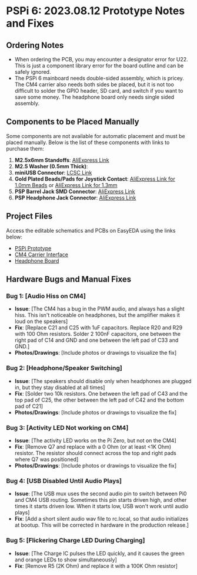 # PSPi 6: 2023.08.12 Prototype Notes and Fixes

## Ordering Notes
- When ordering the PCB, you may encounter a designator error for U22. This is just a component library error for the board outline and can be safely ignored.
- The PSPi 6 mainboard needs double-sided assembly, which is pricey. The CM4 carrier also needs both sides be placed, but it is not too difficult to solder the GPIO header, SD card, and switch if you want to save some money. The headphone board only needs single sided assembly.

## Components to be Placed Manually

Some components are not available for automatic placement and must be placed manually. Below is the list of these components with links to purchase them:

1. **M2.5x6mm Standoffs**: [AliExpress Link](https://s.click.aliexpress.com/e/_DBPcEQb)
2. **M2.5 Washer (0.5mm Thick)**:
2. **miniUSB Connector**: [LCSC Link](https://www.lcsc.com/product-detail/_Jing-Extension-of-the-Electronic-Co-_C13453.html)
3. **Gold Plated Beads/Pads for Joystick Contact**: [AliExpress Link for 1.0mm Beads](https://s.click.aliexpress.com/e/_DDhnfcj) or [AliExpress Link for 1.3mm](https://s.click.aliexpress.com/e/_DEbcF3V)
4. **PSP Barrel Jack SMD Connector**: [AliExpress Link](https://s.click.aliexpress.com/e/_DErpHYb)
5. **PSP Headphone Jack Connector**: [AliExpress Link](https://s.click.aliexpress.com/e/_DDpWHFz)

## Project Files
Access the editable schematics and PCBs on EasyEDA using the links below:
- [PSPi Prototype](https://oshwlab.com/adamseamster/pspi-zero-version-5_copy_copy)
- [CM4 Carrier Interface](https://oshwlab.com/adamseamster/pspi-version-6-cm4-interface)
- [Headphone Board](https://oshwlab.com/adamseamster/pspi-6-headphone-board)

## Hardware Bugs and Manual Fixes

### Bug 1: [Audio Hiss on CM4]
- **Issue**: [The CM4 has a bug in the PWM audio, and always has a slight hiss. This isn't noticeable on headphones, but the amplifier makes it loud on the speakers]
- **Fix**: [Replace C21 and C25 with 1uF capacitors. Replace R20 and R29 with 100 Ohm resistors. Solder 2 100nF capacitors, one between the right pad of C14 and GND and one between the left pad of C33 and GND.]
- **Photos/Drawings**: [Include photos or drawings to visualize the fix]

### Bug 2: [Headphone/Speaker Switching]
- **Issue**: [The speakers should disable only when headphones are plugged in, but they stay disabled at all times]
- **Fix**: [Solder two 10k resistors. One between the left pad of C43 and the top pad of C25, the other between the left pad of C42 and the bottom pad of C21]
- **Photos/Drawings**: [Include photos or drawings to visualize the fix]

### Bug 3: [Activity LED Not working on CM4]
- **Issue**: [The activity LED works on the Pi Zero, but not on the CM4]
- **Fix**: [Remove Q7 and replace with a 0 Ohm (or at least <1K Ohm) resistor. The resistor should connect across the top and right pads where Q7 was positioned]
- **Photos/Drawings**: [Include photos or drawings to visualize the fix]

### Bug 4: [USB Disabled Until Audio Plays]
- **Issue**: [The USB mux uses the second audio pin to switch between Pi0 and CM4 USB routing. Sometimes this pin starts driven high, and other times it starts driven low. When it starts low, USB won't work until audio plays]
- **Fix**: [Add a short silent audio wav file to rc.local, so that audio initializes at bootup. This will be corrected in hardware in the production release.]

### Bug 5: [Flickering Charge LED During Charging]
- **Issue**: [The Charge IC pulses the LED quickly, and it causes the green and orange LEDs to show simultaneously]
- **Fix**: [Remove R5 (2K Ohm) and replace it with a 100K Ohm resistor]
